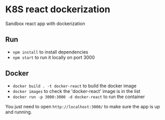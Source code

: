 # K8S react dockerization

Sandbox react app with dockerization

## Run

- `npm install` to install dependencies
- `npm start` to run it locally on port 3000

## Docker

- `docker build . -t docker-react` to build the docker image
- `docker images` to check the 'docker-react' image is in the list
- `docker run -p 3000:3000 -d docker-react` to run the container

You just need to open `http://localhost:3000/` to make sure the app is up and running.
